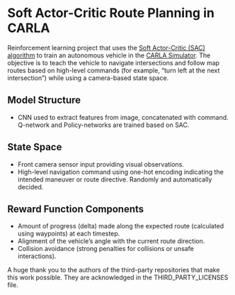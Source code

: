 # Soft Actor-Critic Route Planning in CARLA

Reinforcement learning project that uses the [Soft Actor-Critic (SAC) algorithm](https://arxiv.org/abs/1801.01290) to train an autonomous vehicle in the [CARLA Simulator](https://carla.org). The objective is to teach the vehicle to navigate intersections and follow map routes based on high-level commands (for example, “turn left at the next intersection”) while using a camera-based state space.

## Model Structure
- CNN used to extract features from image, concatenated with command. Q-network and Policy-networks are trained based on SAC.

## State Space
- Front camera sensor input providing visual observations.
- High-level navigation command using one-hot encoding indicating the intended maneuver or route directive. Randomly and automatically decided.

## Reward Function Components
- Amount of progress (delta) made along the expected route (calculated using waypoints) at each timestep.
- Alignment of the vehicle’s angle with the current route direction.
- Collision avoidance (strong penalties for collisions or unsafe interactions).

A huge thank you to the authors of the third-party repositories that make this work possible. They are acknowledged in the THIRD_PARTY_LICENSES file.
